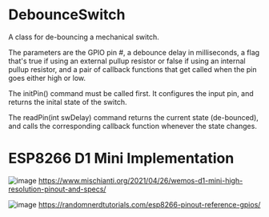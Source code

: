 # DebounceSwitch

A class for de-bouncing a mechanical switch.

The parameters are the GPIO pin #, a debounce delay in milliseconds, a flag that's true if using 
an external pullup resistor or false if using an internal pullup resistor, and a 
pair of callback functions that get called when the pin goes either high or low. 

The initPin() command must be called first. It configures the input pin, and returns the inital state of 
the switch.

The readPin(int swDelay) command returns the current state (de-bounced), and calls 
the corresponding callback function whenever the state changes.


# ESP8266 D1 Mini Implementation

![image](https://user-images.githubusercontent.com/83251604/124826307-af7d6b80-df42-11eb-8ce8-97c496b6cfc2.png)
https://www.mischianti.org/2021/04/26/wemos-d1-mini-high-resolution-pinout-and-specs/

![image](https://user-images.githubusercontent.com/83251604/124815934-e13c0580-df35-11eb-96e1-772857aab4bb.png)
https://randomnerdtutorials.com/esp8266-pinout-reference-gpios/

